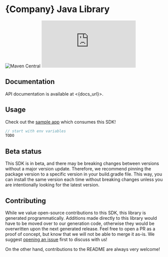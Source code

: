 # {Company} Java Library

![Maven Central](https://img.shields.io/maven-central/v/io.github.fern-api/{company}) 
![Sonatype Nexus (Releases)](https://img.shields.io/nexus/r/io.github.fern-api/{company}?server=https%3A%2F%2Fs01.oss.sonatype.org)

## Documentation

API documentation is available at <{docs_url}>.

## Usage

Check out the [sample app](.sample-app/app.java) which consumes this SDK!

```java
// start with env variables
TODO
```

## Beta status

This SDK is in beta, and there may be breaking changes between versions without a major version update. Therefore, we recommend pinning the package version to a specific version in your build.gradle file. This way, you can install the same version each time without breaking changes unless you are intentionally looking for the latest version.

## Contributing

While we value open-source contributions to this SDK, this library is generated programmatically. Additions made directly to this library would have to be moved over to our generation code, otherwise they would be overwritten upon the next generated release. Feel free to open a PR as a proof of concept, but know that we will not be able to merge it as-is. We suggest [opening an issue](https://github.com/fern-{company}/{company}-java/issues) first to discuss with us!

On the other hand, contributions to the README are always very welcome!
